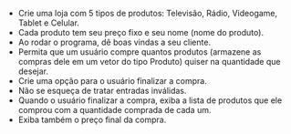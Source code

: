 - Crie uma loja com 5 tipos de produtos: Televisão, Rádio, Videogame, Tablet e Celular.
- Cada produto tem seu preço fixo e seu nome (nome do produto).
- Ao rodar o programa, dê boas vindas a seu cliente.
- Permita que um usuário compre quantos produtos (armazene as compras dele em um vetor do tipo Produto) quiser na quantidade que desejar.
- Crie uma opção para o usuário finalizar a compra.
- Não se esqueça de tratar entradas inválidas.
- Quando o usuário finalizar a compra, exiba a lista de produtos que ele comprou com a quantidade comprada de cada um.
- Exiba também o preço final da compra.